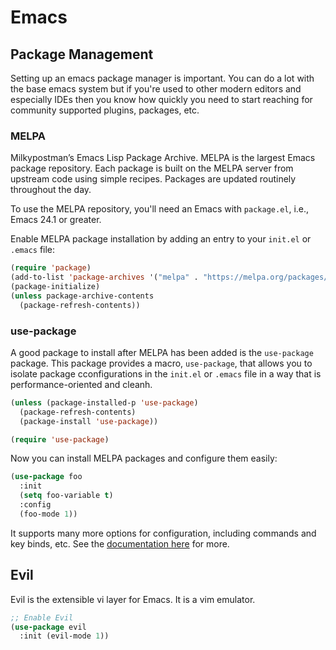 # Emacs

## Package Management

Setting up an emacs package manager is important. You can do a lot with the base emacs system but if you're used to other modern editors and especially IDEs then you know how quickly you need to start reaching for community supported plugins, packages, etc.

### MELPA

Milkypostman’s Emacs Lisp Package Archive. MELPA is the largest Emacs package repository. Each package is built on the MELPA server from upstream code using simple recipes. Packages are updated routinely throughout the day.

To use the MELPA repository, you'll need an Emacs with `package.el`, i.e., Emacs 24.1 or greater.

Enable MELPA package installation by adding an entry to your `init.el` or `.emacs` file:

```el
(require 'package)
(add-to-list 'package-archives '("melpa" . "https://melpa.org/packages/") t)
(package-initialize)
(unless package-archive-contents
  (package-refresh-contents))
```

### use-package

A good package to install after MELPA has been added is the `use-package` package. This package provides a macro, `use-package`, that allows you to isolate package cconfigurations in the `init.el` or `.emacs` file in a way that is performance-oriented and cleanh.

```el
(unless (package-installed-p 'use-package)
  (package-refresh-contents)
  (package-install 'use-package))

(require 'use-package)
```

Now you can install MELPA packages and configure them easily:

```el
(use-package foo
  :init
  (setq foo-variable t)
  :config
  (foo-mode 1))
```

It supports many more options for configuration, including commands and key binds, etc. See the [documentation here](https://github.com/jwiegley/use-package) for more.

## Evil

Evil is the extensible vi layer for Emacs. It is a vim emulator.

```el
;; Enable Evil
(use-package evil
  :init (evil-mode 1))
```
